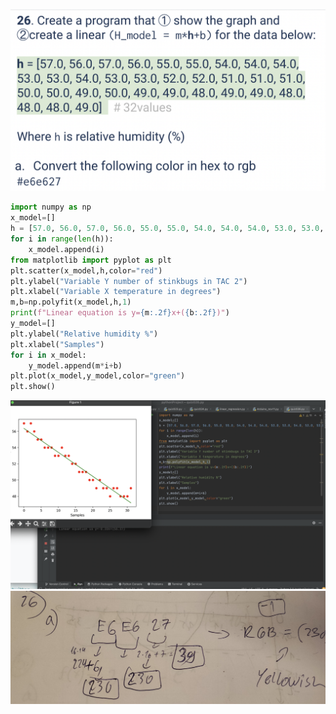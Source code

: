 ![](https://github.com/AleksandarDzudzevic/Unit_2/blob/main/quiz026text.png)
```.py
import numpy as np
x_model=[]
h = [57.0, 56.0, 57.0, 56.0, 55.0, 55.0, 54.0, 54.0, 54.0, 53.0, 53.0, 54.0, 53.0, 53.0, 52.0, 52.0, 51.0, 51.0, 51.0, 50.0, 50.0, 49.0, 50.0, 49.0, 49.0, 48.0, 49.0, 49.0, 48.0, 48.0, 48.0, 49.0]
for i in range(len(h)):
    x_model.append(i)
from matplotlib import pyplot as plt
plt.scatter(x_model,h,color="red")
plt.ylabel("Variable Y number of stinkbugs in TAC 2")
plt.xlabel("Variable X temperature in degrees")
m,b=np.polyfit(x_model,h,1)
print(f"Linear equation is y={m:.2f}x+({b:.2f})")
y_model=[]
plt.ylabel("Relative humidity %")
plt.xlabel("Samples")
for i in x_model:
    y_model.append(m*i+b)
plt.plot(x_model,y_model,color="green")
plt.show()
```
![](https://github.com/AleksandarDzudzevic/Unit_2/blob/main/quiz026test.png)
![](https://github.com/AleksandarDzudzevic/Unit_2/blob/main/quiz026b.jpg)
